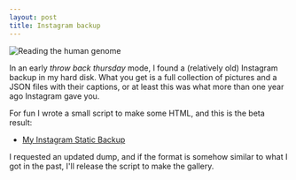 ```yaml
---
layout: post
title: Instagram backup
---
```


![Reading the human genome](https://www.telatin.com/pics/photos/201503/5a1c7aa1f9d882a16a9c343a42fbd96e.jpg)

In an early *throw back thursday* mode, I found a (relatively old) Instagram backup in my hard disk. 
What you get is a full collection of pictures and a JSON files with their captions, or at least this was what more than
one year ago Instagram gave you.

For fun I wrote a small script to make some HTML, and this is the beta result:

 * [My Instagram Static Backup](https://www.telatin.com/pics/instagram/)

I requested an updated dump, and if the format is somehow similar to what I got in the past, I'll release the script
to make the gallery.
